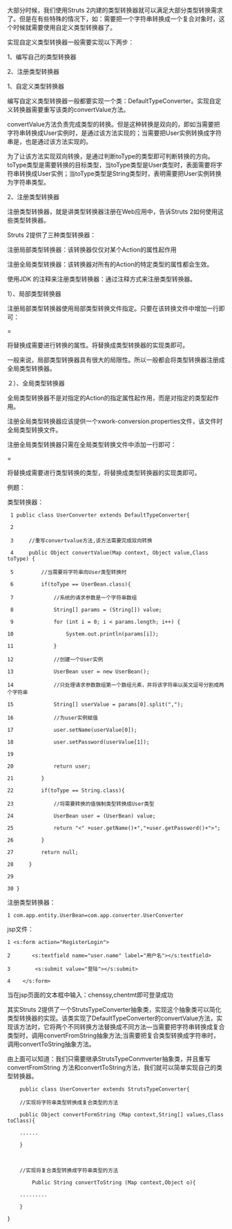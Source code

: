 大部分时候，我们使用Struts
2内建的类型转换器就可以满足大部分类型转换需求了。但是在有些特殊的情况下，如：需要把一个字符串转换成一个复合对象时，这个时候就需要使用自定义类型转换器了。

实现自定义类型转换器一般需要实现以下两步：

1、编写自己的类型转换器

2、注册类型转换器

1、自定义类型转换器

编写自定义类型转换器一般都要实现一个类：DefaultTypeConverter。实现自定义转换器需要重写该类的convertValue方法。

convertValue方法负责完成类型的转换。但是这种转换是双向的，即如当需要把字符串转换成User实例时，是通过该方法实现的；当需要把User实例转换成字符串是，也是通过该方法实现的。

为了让该方法实现双向转换，是通过判断toType的类型即可判断转换的方向。toType类型是需要转换的目标类型，当toType类型是User类型时，表面需要将字符串转换成User实例；当toType类型是String类型时，表明需要把User实例转换为字符串类型。

2、注册类型转换器

注册类型转换器，就是讲类型转换器注册在Web应用中，告诉Struts 2如何使用这些类型转换器。

Struts 2提供了三种类型转换器：

注册局部类型转换器：该转换器仅仅对某个Action的属性起作用

注册全局类型转换器：该转换器对所有的Action的特定类型的属性都会生效。

使用JDK 的注释来注册类型转换器：通过注释方式来注册类型转换器。

1）、局部类型转换器

注册局部类型转换器使用局部类型转换文件指定。只要在该转换文件中增加一行即可：

<propName>=<converterClass>

将<propName>替换成需要进行转换的属性。将<converterClass>替换成类型转换器的实现类即可。

一般来说，局部类型转换器具有很大的局限性。所以一般都会将类型转换器注册成全局类型转换器。

２）、全局类型转换器

全局类型转换器不是对指定的Action的指定属性起作用，而是对指定的类型起作用。

注册全局类型转换器应该提供一个xwork-conversion.properties文件，该文件时全局类型转换文件。

注册全局类型转换器只需在全局类型转换文件中添加一行即可：

<propType>=<ConvertClass>

将<propType>替换成需要进行类型转换的类型，将<ConvertClass>替换成类型转换器的实现类即可。

例题：

类型转换器：

    
    
     1 public class UserConverter extends DefaultTypeConverter{
     2 
     3     //重写convertvalue方法,该方法需要完成双向转换
     4     public Object convertValue(Map context, Object value,Class toType) {
     5         //当需要将字符串向User类型转换时
     6         if(toType == UserBean.class){
     7             //系统的请求参数是一个字符串数组
     8             String[] params = (String[]) value;
     9             for (int i = 0; i < params.length; i++) {
    10                 System.out.println(params[i]);
    11             }
    12             //创建一个User实例
    13             UserBean user = new UserBean();
    14             //只处理请求参数数组第一个数组元素，并将该字符串以英文逗号分割成两个字符串
    15             String[] userValue = params[0].split(",");
    16             //为user实例赋值
    17             user.setName(userValue[0]);
    18             user.setPassword(userValue[1]);
    19             
    20             return user;
    21         }
    22         if(toType == String.class){
    23             //将需要转换的值强制类型转换成User类型
    24             UserBean user = (UserBean) value;
    25             return "<" +user.getName()+","+user.getPassword()+">";
    26         }
    27         return null;
    28     }
    29     
    30 }

  
注册类型转换器：

    
    
    1 com.app.entity.UserBean=com.app.converter.UserConverter

jsp文件：

    
    
    1 <s:form action="RegisterLogin">
    2       <s:textfield name="user.name" label="用户名"></s:textfield>
    3        <s:submit value="登陆"></s:submit>
    4    </s:form>

  
当在jsp页面的文本框中输入：chenssy,chentmt即可登录成功

其实Struts
2提供了一个StrutsTypeConverter抽象类，实现这个抽象类可以简化类型转换器的实现。该类实现了DefaultTypeConverter的convertValue方法，实现该方法时，它将两个不同转换方法替换成不同方法—当需要把字符串转换成复合类型时，调用convertFromString抽象方法;当需要把复合类型转换成字符串时，调用convertToString抽象方法。

由上面可以知道：我们只需要继承StrutsTypeConmverter抽象类，并且重写convertFromString
方法和convertToString方法，我们就可以简单实现自己的类型转换器。

    
    
        public class UserConverter extends StrutsTypeConverter{
        //实现将字符串类型转换成复合类型的方法
        public Object convertFormString (Map context,String[] values,Class toClass){
        ......
        } 
        
        //实现将复合类型转换成字符串类型的方法
            Public String convertToString (Map context,Object o){
        .........
        }
    }  

